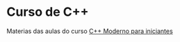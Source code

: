 # Curso de C++
Materias das aulas do curso [C++ Moderno para iniciantes](https://www.udemy.com/course/curso-de-cpp-moderno-para-iniciantes/)
